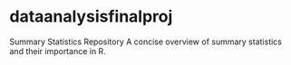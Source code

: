 # dataanalysisfinalproj
Summary Statistics Repository
A concise overview of summary statistics and their importance in R.
